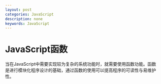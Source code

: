 ```yaml
---
layout: post
categories: JavaScript
description: none
keywords: JavaScript
---
```

# JavaScript函数
当在JavaScript中需要实现较为复杂的系统功能时，就需要使用函数功能。函数是进行模块化程序设计的基础，通过函数的使用可以提高程序的可读性与易维护性。
